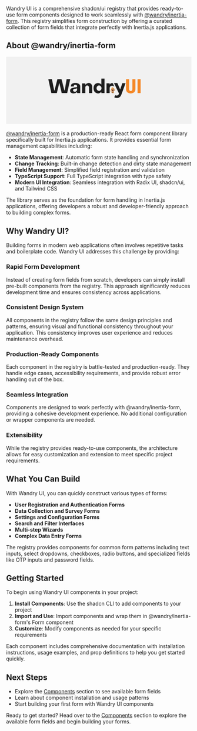 Wandry UI is a comprehensive shadcn/ui registry that provides ready-to-use form components designed to work seamlessly with [@wandry/inertia-form](https://github.com/WandryDev/inertia-form). This registry simplifies form construction by offering a curated collection of form fields that integrate perfectly with Inertia.js applications.

## About @wandry/inertia-form

![Wandry Inertia Form](public/images/main.png)

[@wandry/inertia-form](https://github.com/WandryDev/inertia-form) is a production-ready React form component library specifically built for Inertia.js applications. It provides essential form management capabilities including:

- **State Management**: Automatic form state handling and synchronization
- **Change Tracking**: Built-in change detection and dirty state management
- **Field Management**: Simplified field registration and validation
- **TypeScript Support**: Full TypeScript integration with type safety
- **Modern UI Integration**: Seamless integration with Radix UI, shadcn/ui, and Tailwind CSS

The library serves as the foundation for form handling in Inertia.js applications, offering developers a robust and developer-friendly approach to building complex forms.

## Why Wandry UI?

Building forms in modern web applications often involves repetitive tasks and boilerplate code. Wandry UI addresses this challenge by providing:

### **Rapid Form Development**

Instead of creating form fields from scratch, developers can simply install pre-built components from the registry. This approach significantly reduces development time and ensures consistency across applications.

### **Consistent Design System**

All components in the registry follow the same design principles and patterns, ensuring visual and functional consistency throughout your application. This consistency improves user experience and reduces maintenance overhead.

### **Production-Ready Components**

Each component in the registry is battle-tested and production-ready. They handle edge cases, accessibility requirements, and provide robust error handling out of the box.

### **Seamless Integration**

Components are designed to work perfectly with @wandry/inertia-form, providing a cohesive development experience. No additional configuration or wrapper components are needed.

### **Extensibility**

While the registry provides ready-to-use components, the architecture allows for easy customization and extension to meet specific project requirements.

## What You Can Build

With Wandry UI, you can quickly construct various types of forms:

- **User Registration and Authentication Forms**
- **Data Collection and Survey Forms**
- **Settings and Configuration Forms**
- **Search and Filter Interfaces**
- **Multi-step Wizards**
- **Complex Data Entry Forms**

The registry provides components for common form patterns including text inputs, select dropdowns, checkboxes, radio buttons, and specialized fields like OTP inputs and password fields.

## Getting Started

To begin using Wandry UI components in your project:

1. **Install Components**: Use the shadcn CLI to add components to your project
2. **Import and Use**: Import components and wrap them in @wandry/inertia-form's Form component
3. **Customize**: Modify components as needed for your specific requirements

Each component includes comprehensive documentation with installation instructions, usage examples, and prop definitions to help you get started quickly.

## Next Steps

- Explore the [Components](/docs/components) section to see available form fields
- Learn about component installation and usage patterns
- Start building your first form with Wandry UI components

Ready to get started? Head over to the [Components](/docs/components) section to explore the available form fields and begin building your forms.
